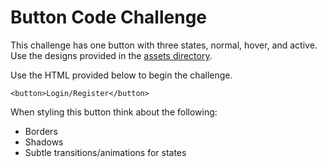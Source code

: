 # Button Code Challenge

This challenge has one button with three states, normal, hover, and active. Use the designs provided in the [assets directory](/button-challenge/assets).

Use the HTML provided below to begin the challenge. 

```
<button>Login/Register</button>
```

When styling this button think about the following:
- Borders
- Shadows
- Subtle transitions/animations for states
